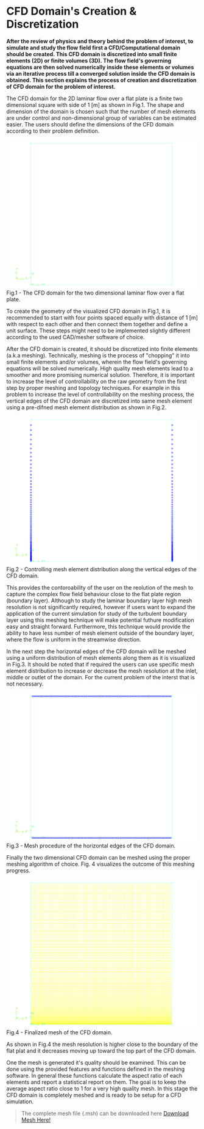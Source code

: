 # CFD Domain's Creation & Discretization

**After the review of physics and theory behind the problem of interest, to simulate and study the flow field first a CFD/Computational domain should be created. This CFD domain is discretized into small finite elements (2D) or finite volumes (3D). The flow field's governing equations are then solved numerically inside these elements or volumes via an iterative process till a converged solution inside the CFD domain is obtained. This section explains the process of creation and discretization of CFD domain for the problem of interest.**

The CFD domain for the 2D laminar flow over a flat plate is a finite two dimensional square with side of 1 [m] as shown in Fig.1. The shape and dimension of the domain is chosen such that the number of mesh elements are under control and non-dimensional group of variables can be estimated easier. The users should define the dimensions of the CFD domain according to their problem definition.

<img src="./Images/CFD_domain.png" width="500">
</br>
Fig.1 - The CFD domain for the two dimensional laminar flow over a flat plate.

To create the geometry of the visualized CFD domain in Fig.1, it is recommended to start with four points spaced equally with distance of 1 [m] with respect to each other and then connect them together and define a unit surface. These steps might need to be implemented slightly different according to the used CAD/mesher software of choice.

After the CFD domain is created, it should be discretized into finite elements (a.k.a meshing). Technically, meshing is the process of "chopping" it into small finite elements and/or volumes, wherein the flow field's governing equations will be solved numerically. High quality mesh elements lead to a smoother and more promising numerical solution. Therefore, it is important to increase the level of controllability on the raw geometry from the first step by proper meshing and topology techniques. For example in this problem to increase the level of controllability on the meshing process, the vertical edges of the CFD domain are discretized into same mesh element using a pre-difned mesh element distribution as shown in Fig.2.

<img src="./Images/vartical_edge_meshed.png" width="500">
</br>
Fig.2 - Controlling mesh element distribution along the vertical edges of the CFD domain.

This provides the contoroability of the user on the reolution of the mesh to capture the complex flow field behaviour close to the flat plate region (boundary layer). Although to study the laminar boundary layer high mesh resolution is not significantly required, however if users want to expand the application of the current simulation for study of the turbulent boundary layer using this meshing technique will make potential futhure modification easy and straight forward. Furthermore, this technique would provide the ability to have less number of mesh element outside of the boundary layer, where the flow is uniform in the streamwise direction.

In the next step the horizontal edges of the CFD domain will be meshed using a uniform distribution of mesh elements along them as it is visualized in Fig.3. It should be noted that if required the users can use specific mesh element distribution to increase or decrease the mesh resolution at the inlet, middle or outlet of the domain. For the current problem of the interst that is not necessary.

<img src="./Images/horizontal_edge_meshed.png" width="500">
</br>
Fig.3 - Mesh procedure of the horizontal edges of the CFD domain.

Finally the two dimensional CFD domain can be meshed using the proper meshing algorithm of choice. Fig. 4 visualizes the outcome of this meshing progress.

<img src="./Images/CFD_domain_meshed.png" width="500">
</br>
Fig.4 - Finalized mesh of the CFD domain.

As shown in Fig.4 the mesh resolution is higher close to the boundary of the flat plat and it decreases moving up toward the top part of the CFD domain.

One the mesh is generated it's quality should be examined. This can be done using the provided features and functions defined in the meshing software. In general these functions calculate the aspect ratio of each elements and report a statistical report on them. The goal is to keep the average aspect ratio close to 1 for a very high quality mesh. In this stage the CFD domain is completely meshed and is ready to be setup for a CFD simulation.

<More explanations can be added here on the concept of mesh examination.>

> The complete mesh file (.msh) can be downloaded here [Download Mesh Here!](link)
